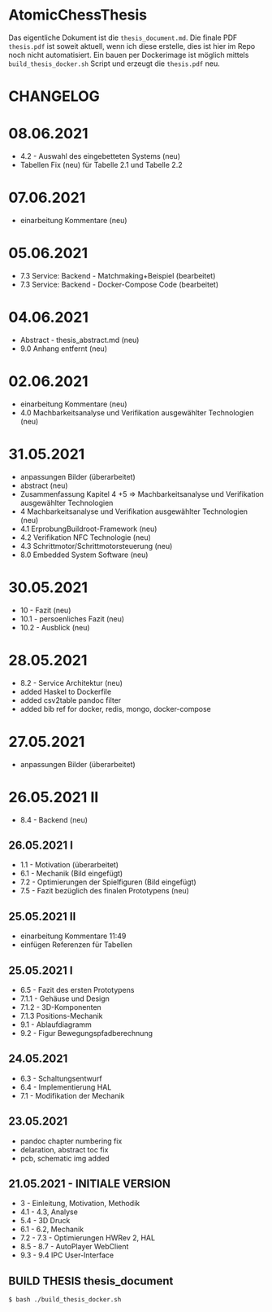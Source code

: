 # AtomicChessThesis

Das eigentliche Dokument ist die `thesis_document.md`. Die finale PDF `thesis.pdf` ist soweit aktuell, wenn ich diese erstelle, dies ist hier im Repo noch nicht automatisiert.
Ein bauen per Dockerimage ist möglich mittels ` build_thesis_docker.sh` Script und erzeugt die `thesis.pdf` neu.

# CHANGELOG


# 08.06.2021

* 4.2 - Auswahl des eingebetteten Systems (neu)
* Tabellen Fix (neu) für  Tabelle 2.1 und Tabelle 2.2

# 07.06.2021

* einarbeitung Kommentare (neu)

# 05.06.2021

* 7.3 Service: Backend - Matchmaking+Beispiel (bearbeitet)
* 7.3 Service: Backend - Docker-Compose Code (bearbeitet)

# 04.06.2021

* Abstract - thesis_abstract.md (neu)
* 9.0 Anhang entfernt (neu)


# 02.06.2021

* einarbeitung Kommentare (neu)
* 4.0 Machbarkeitsanalyse und Verifikation ausgewählter Technologien (neu)

# 31.05.2021

* anpassungen Bilder (überarbeitet)
* abstract (neu)
* Zusammenfassung Kapitel 4 +5 => Machbarkeitsanalyse und Verifikation ausgewählter Technologien
* 4 Machbarkeitsanalyse und Verifikation ausgewählter Technologien (neu)
* 4.1 ErprobungBuildroot-Framework (neu)
* 4.2 Verifikation NFC Technologie (neu)
* 4.3 Schrittmotor/Schrittmotorsteuerung (neu)
* 8.0 Embedded System Software (neu)

# 30.05.2021

* 10 - Fazit (neu)
* 10.1 - persoenliches Fazit (neu)
* 10.2 - Ausblick (neu)



# 28.05.2021

* 8.2 - Service Architektur (neu)
* added Haskel to Dockerfile
* added csv2table pandoc filter
* added bib ref for docker, redis, mongo, docker-compose

# 27.05.2021 

* anpassungen Bilder (überarbeitet)

# 26.05.2021 II

* 8.4 - Backend (neu)

## 26.05.2021 I

* 1.1 - Motivation (überarbeitet)
* 6.1 - Mechanik (Bild eingefügt)
* 7.2 - Optimierungen der Spielfiguren (Bild eingefügt)
* 7.5 - Fazit bezüglich des finalen Prototypens (neu)

## 25.05.2021 II

* einarbeitung Kommentare 11:49
* einfügen Referenzen für Tabellen

## 25.05.2021 I

* 6.5 - Fazit des ersten Prototypens
* 7.1.1 - Gehäuse und Design
* 7.1.2 - 3D-Komponenten
* 7.1.3 Positions-Mechanik
* 9.1 - Ablaufdiagramm
* 9.2 - Figur Bewegungspfadberechnung

## 24.05.2021

* 6.3 - Schaltungsentwurf
* 6.4 - Implementierung HAL
* 7.1 - Modifikation der Mechanik

## 23.05.2021

* pandoc chapter numbering fix
* delaration, abstract toc fix
* pcb, schematic img added

## 21.05.2021 - INITIALE VERSION

* 3 - Einleitung, Motivation, Methodik
* 4.1 - 4.3, Analyse
* 5.4 - 3D Druck
* 6.1 - 6.2, Mechanik
* 7.2 - 7.3 - Optimierungen HWRev 2, HAL
* 8.5 - 8.7 - AutoPlayer WebClient
* 9.3 - 9.4 IPC User-Interface


## BUILD THESIS thesis_document

`$ bash ./build_thesis_docker.sh`
